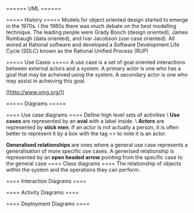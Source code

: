 ====== UML ======

===== History =====
Models for object oriented design started to emerge in the 1970s.  I the 1980s there was much debate on the best modelling technique.  The leading people were Grady Booch (design oriented), James Rumbaugh (data oriented), and Ivar Jacobson (use case oriented).  All wored at Rational software and developed a Software Development Life Cycle (SDLC) known as the Rational Unified Process (RUP)


===== Use Cases =====
A use case is a set of goal oriented interactions between external actors and a system.  A primary actor is one who has a goal that may be acheived using the system.  A secondary actor is one who may assist in acheiving this goal.

[[http://www.omg.org/]]

===== Diagrams =====

==== Use case diagrams ====
Define high level sets of activities \\
**Use cases** are represented by an **oval** with a label inside. \\
**Actors** are represented by **stick men**.  If an actor is not actually a person, it is often better to represent it by a box with the tag <<actor>> to note it is an actor.

**Generalised relationships** are ones where a general use case represents a generalisation of more specific use cases.  A generised relationship is represented by an **open headed arrow** pointing from the specific case to the general case
==== Class diagrams ====
The relationship of objects within the system and the operations they can perform.

==== Interaction Diagrams ====


==== Activity Diagrams ====

==== Deployment Diagrams ====
